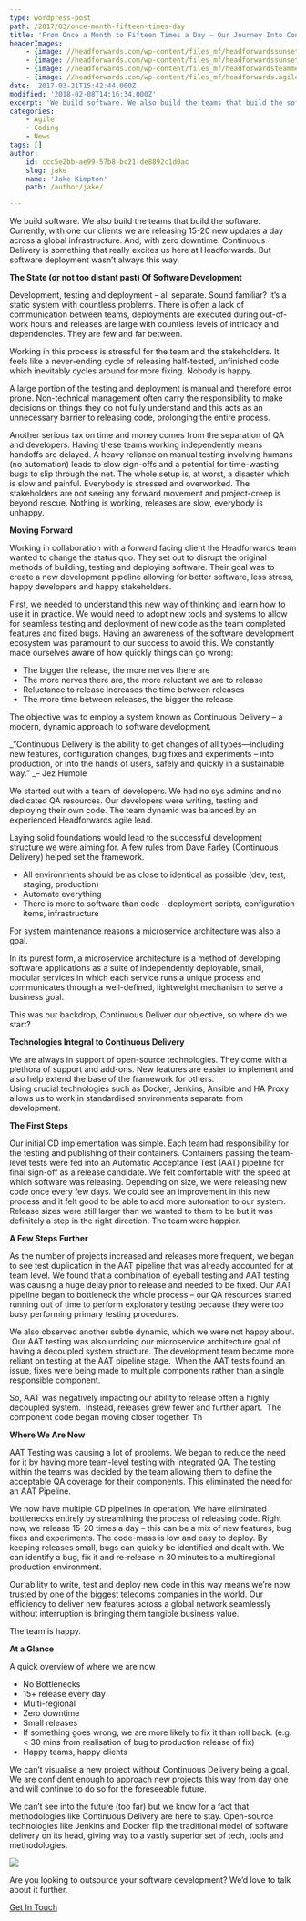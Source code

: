 ```yaml
---
type: wordpress-post
path: /2017/03/once-month-fifteen-times-day
title: 'From Once a Month to Fifteen Times a Day – Our Journey Into Continuous Delivery'
headerImages:
    - {image: //headforwards.com/wp-content/files_mf/headforwardssunsetoverwater.jpeg, text: 'From Once a Month to Fifteen Times a Day'}
    - {image: //headforwards.com/wp-content/files_mf/headforwardssunsetoverwater46.jpeg, text: 'Our Journey Into Continuous Delivery'}
    - {image: //headforwards.com/wp-content/files_mf/headforwardsteammemberworkingcopy.jpg, text: ""}
    - {image: //headforwards.com/wp-content/files_mf/headforwards.agilesoftwaredevelopmentoutsourcing80.jpg, text: ""}
date: '2017-03-21T15:42:44.000Z'
modified: '2018-02-08T14:16:34.000Z'
excerpt: 'We build software. We also build the teams that build the software. Currently, with one our clients we are releasing 15-20 new updates a day across a global infrastructure. And, with zero downtime. Continuous Delivery is something that really excites us here at Headforwards. But software deployment wasn’t always this way. The State (or not too …'
categories:
    - Agile
    - Coding
    - News
tags: []
author:
    id: ccc5e2bb-ae99-57b8-bc21-de8892c1d0ac
    slug: jake
    name: 'Jake Kimpton'
    path: /author/jake/

---
```

We build software. We also build the teams that build the software. Currently, with one our clients we are releasing 15-20 new updates a day across a global infrastructure. And, with zero downtime. Continuous Delivery is something that really excites us here at Headforwards. But software deployment wasn’t always this way.

**The State (or not too distant past) Of Software Development**

Development, testing and deployment – all separate. Sound familiar? It’s a static system with countless problems. There is often a lack of communication between teams, deployments are executed during out-of-work hours and releases are large with countless levels of intricacy and dependencies. They are few and far between.

Working in this process is stressful for the team and the stakeholders. It feels like a never-ending cycle of releasing half-tested, unfinished code which inevitably cycles around for more fixing. Nobody is happy.   

A large portion of the testing and deployment is manual and therefore error prone. Non-technical management often carry the responsibility to make decisions on things they do not fully understand and this acts as an unnecessary barrier to releasing code, prolonging the entire process.

Another serious tax on time and money comes from the separation of QA and developers. Having these teams working independently means handoffs are delayed. A heavy reliance on manual testing involving humans (no automation) leads to slow sign-offs and a potential for time-wasting bugs to slip through the net. The whole setup is, at worst, a disaster which is slow and painful. Everybody is stressed and overworked. The stakeholders are not seeing any forward movement and project-creep is beyond rescue. Nothing is working, releases are slow, everybody is unhappy.

**Moving Forward**

Working in collaboration with a forward facing client the Headforwards team wanted to change the status quo. They set out to disrupt the original methods of building, testing and deploying software. Their goal was to create a new development pipeline allowing for better software, less stress, happy developers and happy stakeholders.

First, we needed to understand this new way of thinking and learn how to use it in practice. We would need to adopt new tools and systems to allow for seamless testing and deployment of new code as the team completed features and fixed bugs. Having an awareness of the software development ecosystem was paramount to our success to avoid this. We constantly made ourselves aware of how quickly things can go wrong:

*   The bigger the release, the more nerves there are
*   The more nerves there are, the more reluctant we are to release
*   Reluctance to release increases the time between releases
*   The more time between releases, the bigger the release

The objective was to employ a system known as Continuous Delivery – a modern, dynamic approach to software development.

_“Continuous Delivery is the ability to get changes of all types—including new features, configuration changes, bug fixes and experiments – into production, or into the hands of users, safely and quickly in a sustainable way.” _– Jez Humble

We started out with a team of developers. We had no sys admins and no dedicated QA resources. Our developers were writing, testing and deploying their own code. The team dynamic was balanced by an experienced Headforwards agile lead.

Laying solid foundations would lead to the successful development structure we were aiming for. A few rules from Dave Farley (Continuous Delivery) helped set the framework.

*   All environments should be as close to identical as possible (dev, test, staging, production)
*   Automate everything
*   There is more to software than code – deployment scripts, configuration items, infrastructure

For system maintenance reasons a microservice architecture was also a goal.

In its purest form, a microservice architecture is a method of developing software applications as a suite of independently deployable, small, modular services in which each service runs a unique process and communicates through a well-defined, lightweight mechanism to serve a business goal.

This was our backdrop, Continuous Deliver our objective, so where do we start?

**Technologies Integral to Continuous Delivery**

We are always in support of open-source technologies. They come with a plethora of support and add-ons. New features are easier to implement and also help extend the base of the framework for others.  
Using crucial technologies such as Docker, Jenkins, Ansible and HA Proxy allows us to work in standardised environments separate from development.

**The First Steps**

Our initial CD implementation was simple. Each team had responsibility for the testing and publishing of their containers. Containers passing the team-level tests were fed into an Automatic Acceptance Test (AAT) pipeline for final sign-off as a release candidate. We felt comfortable with the speed at which software was releasing. Depending on size, we were releasing new code once every few days. We could see an improvement in this new process and it felt good to be able to add more automation to our system. Release sizes were still larger than we wanted to them to be but it was definitely a step in the right direction. The team were happier.

**A Few Steps Further**

As the number of projects increased and releases more frequent, we began to see test duplication in the AAT pipeline that was already accounted for at team level. We found that a combination of eyeball testing and AAT testing was causing a huge delay prior to release and needed to be fixed. Our AAT pipeline began to bottleneck the whole process – our QA resources started running out of time to perform exploratory testing because they were too busy performing primary testing procedures.

We also observed another subtle dynamic, which we were not happy about.  Our AAT testing was also undoing our microservice architecture goal of having a decoupled system structure. The development team became more reliant on testing at the AAT pipeline stage.  When the AAT tests found an issue, fixes were being made to multiple components rather than a single responsible component.

So, AAT was negatively impacting our ability to release often a highly decoupled system.  Instead, releases grew fewer and further apart.  The component code began moving closer together. Th 

**Where We Are Now**

AAT Testing was causing a lot of problems. We began to reduce the need for it by having more team-level testing with integrated QA. The testing within the teams was decided by the team allowing them to define the acceptable QA coverage for their components. This eliminated the need for an AAT Pipeline.

We now have multiple CD pipelines in operation. We have eliminated bottlenecks entirely by streamlining the process of releasing code. Right now, we release 15-20 times a day – this can be a mix of new features, bug fixes and experiments. The code-mass is low and easy to deploy. By keeping releases small, bugs can quickly be identified and dealt with. We can identify a bug, fix it and re-release in 30 minutes to a multiregional production environment.

Our ability to write, test and deploy new code in this way means we’re now trusted by one of the biggest telecoms companies in the world. Our efficiency to deliver new features across a global network seamlessly without interruption is bringing them tangible business value.

The team is happy.

**At a Glance**

A quick overview of where we are now

*   No Bottlenecks
*   15+ release every day
*   Multi-regional
*   Zero downtime
*   Small releases
*   If something goes wrong, we are more likely to fix it than roll back. (e.g. < 30 mins from realisation of bug to production release of fix)
*   Happy teams, happy clients

We can’t visualise a new project without Continuous Delivery being a goal. We are confident enough to approach new projects this way from day one and will continue to do so for the foreseeable future.

We can’t see into the future (too far) but we know for a fact that methodologies like Continuous Delivery are here to stay. Open-source technologies like Jenkins and Docker flip the traditional model of software delivery on its head, giving way to a vastly superior set of tech, tools and methodologies.

![](//headforwards.com/wp-content/uploads/2017/03/once-a-month-fifteen-times-a-day-3.jpg)

Are you looking to outsource your software development? We’d love to talk about it further.

[Get In Touch](https://www.headforwards.com/contactus/)
